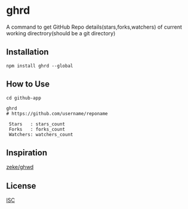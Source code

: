 # ghrd

A command to get GitHub Repo details(stars,forks,watchers) of current working directrory(should be a git directory)

## Installation

`npm install ghrd --global`

## How to Use

```
cd github-app

ghrd
# https://github.com/username/reponame

 Stars   : stars_count
 Forks   : forks_count
 Watchers: watchers_count
```

## Inspiration

[zeke/ghwd](https://github.com/zeke/ghwd)

## License

[ISC](http://opensource.org/licenses/ISC)


